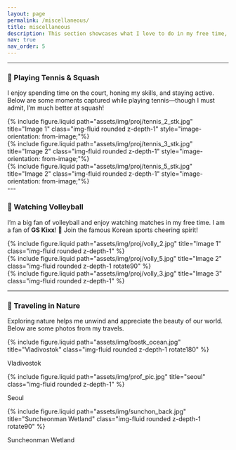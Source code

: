 ```yaml
---
layout: page
permalink: /miscellaneous/
title: miscellaneous
description: This section showcases what I love to do in my free time, including playing tennis, watching volleyball, and traveling in nature.
nav: true
nav_order: 5
---
```


---

### 🎾 Playing Tennis & Squash

I enjoy spending time on the court, honing my skills, and staying active. Below are some moments captured while playing tennis—though I must admit, I’m much better at squash!

<div class="row justify-content-center">
  <div class="col-sm mt-3 mt-md-0">
    {% include figure.liquid path="assets/img/proj/tennis_2_stk.jpg" title="Image 1" class="img-fluid rounded z-depth-1" style="image-orientation: from-image;"%}
  </div>
  <div class="col-sm mt-3 mt-md-0">
    {% include figure.liquid path="assets/img/proj/tennis_3_stk.jpg" title="Image 2" class="img-fluid rounded z-depth-1" style="image-orientation: from-image;"%}
  </div>
  <div class="col-sm mt-3 mt-md-0s">
    {% include figure.liquid path="assets/img/proj/tennis_5_stk.jpg" title="Image 2" class="img-fluid rounded z-depth-1" style="image-orientation: from-image;"%}
  </div>
</div>
---

### 🏐 Watching Volleyball

I’m a big fan of volleyball and enjoy watching matches in my free time. I am a fan of **GS Kixx**! 🥳 Join the famous Korean sports cheering spirit!

<style>
  /* CSS to rotate the image */
  .rotate90 {
    transform: rotate(90deg); /* Rotates the image 90 degrees */
    transform-origin: center; /* Ensures rotation is applied from the center */
  }
</style>
<style>
  .rotate180 {
    transform: rotate(180deg); 
    transform-origin: center; 
  }
</style>

<div class="row justify-content-center">
  <div class="col-6">
    {% include figure.liquid path="assets/img/proj/volly_2.jpg" title="Image 1" class="img-fluid rounded z-depth-1" %}
  </div>
  <div class="col">
    {% include figure.liquid path="assets/img/proj/volly_5.jpg" title="Image 2" class="img-fluid rounded z-depth-1 rotate90" %}
  </div>
  <div class="col-6">
    {% include figure.liquid path="assets/img/proj/volly_3.jpg" title="Image 3" class="img-fluid rounded z-depth-1" %}
  </div>
</div>

---

### 🌳 Traveling in Nature

Exploring nature helps me unwind and appreciate the beauty of our world. Below are some photos from my travels.

<div class="row justify-content-center">
  <div class="col-6">
    {% include figure.liquid path="assets/img/bostk_ocean.jpg" title="Vladivostok" class="img-fluid rounded z-depth-1 rotate180" %}
    <p class="text-center">Vladivostok</p>
  </div>
  <div class="col">
    {% include figure.liquid path="assets/img/prof_pic.jpg" title="seoul" class="img-fluid rounded z-depth-1" %}
    <p class="text-center">Seoul</p>
  </div>
  <div class="col">
    {% include figure.liquid path="assets/img/sunchon_back.jpg" title="Suncheonman Wetland" class="img-fluid rounded z-depth-1 rotate90" %}
    <p class="text-center">Suncheonman Wetland</p>
  </div>
</div>
